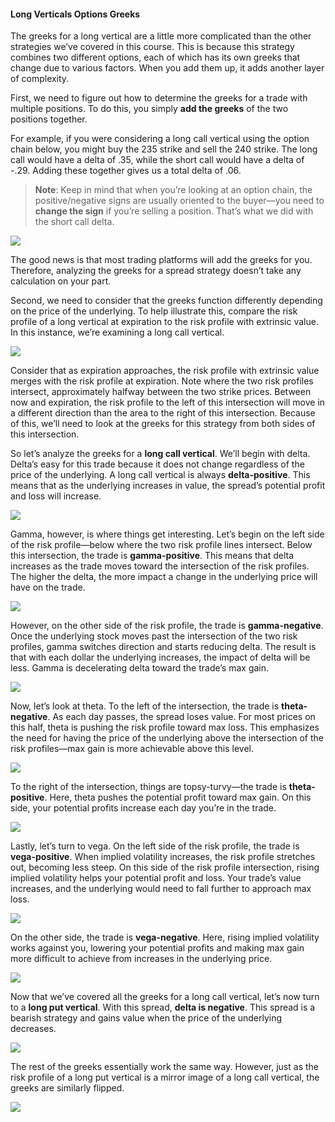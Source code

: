 #### Long Verticals Options Greeks

The greeks for a long vertical are a little more complicated than the other strategies we’ve covered in this course. This is because this strategy combines two different options, each of which has its own greeks that change due to various factors. When you add them up, it adds another layer of complexity.

First, we need to figure out how to determine the greeks for a trade with multiple positions. To do this, you simply  **add the greeks**  of the two positions together.

For example, if you were considering a long call vertical using the option chain below, you might buy the 235 strike and sell the 240 strike. The long call would have a delta of .35, while the short call would have a delta of -.29. Adding these together gives us a total delta of .06. 

> **Note**: Keep in mind that when you’re looking at an option chain, the positive/negative signs are usually oriented to the buyer—you need to  **change the sign**  if you’re selling a position. That’s what we did with the short call delta.

![](https://education.ameritrade.com/content/cms/images/BDTO_Lesson_5.30.01.jpg)

The good news is that most trading platforms will add the greeks for you. Therefore, analyzing the greeks for a spread strategy doesn’t take any calculation on your part.

Second, we need to consider that the greeks function differently depending on the price of the underlying. To help illustrate this, compare the risk profile of a long vertical at expiration to the risk profile with extrinsic value. In this instance, we’re examining a long call vertical.

![](https://education.ameritrade.com/content/cms/images/BDTO_Lesson_5.30.02.jpg)

Consider that as expiration approaches, the risk profile with extrinsic value merges with the risk profile at expiration. Note where the two risk profiles intersect, approximately halfway between the two strike prices. Between now and expiration, the risk profile to the left of this intersection will move in a different direction than the area to the right of this intersection. Because of this, we’ll need to look at the greeks for this strategy from both sides of this intersection.

So let’s analyze the greeks for a  **long call vertical**. We’ll begin with delta. Delta’s easy for this trade because it does not change regardless of the price of the underlying. A long call vertical is always  **delta-positive**. This means that as the underlying increases in value, the spread’s potential profit and loss will increase.

![](https://education.ameritrade.com/content/cms/images/BDTO_Lesson_5.30.03.jpg)

Gamma, however, is where things get interesting. Let’s begin on the left side of the risk profile—below where the two risk profile lines intersect. Below this intersection, the trade is  **gamma-positive**. This means that delta increases as the trade moves toward the intersection of the risk profiles. The higher the delta, the more impact a change in the underlying price will have on the trade.

![](https://education.ameritrade.com/content/cms/images/BDTO_Lesson_5.30.04.jpg)

However, on the other side of the risk profile, the trade is  **gamma-negative**. Once the underlying stock moves past the intersection of the two risk profiles, gamma switches direction and starts reducing delta. The result is that with each dollar the underlying increases, the impact of delta will be less. Gamma is decelerating delta toward the trade’s max gain.

![](https://education.ameritrade.com/content/cms/images/BDTO_Lesson_5.30.05.jpg)

Now, let’s look at theta. To the left of the intersection, the trade is  **theta-negative**. As each day passes, the spread loses value. For most prices on this half, theta is pushing the risk profile toward max loss. This emphasizes the need for having the price of the underlying above the intersection of the risk profiles—max gain is more achievable above this level.

![](https://education.ameritrade.com/content/cms/images/BDTO_Lesson_5.30.06.jpg)

To the right of the intersection, things are topsy-turvy—the trade is  **theta-positive**. Here, theta pushes the potential profit toward max gain. On this side, your potential profits increase each day you’re in the trade.

![](https://education.ameritrade.com/content/cms/images/BDTO_Lesson_5.30.07.jpg)

Lastly, let’s turn to vega. On the left side of the risk profile, the trade is  **vega-positive**. When implied volatility increases, the risk profile stretches out, becoming less steep. On this side of the risk profile intersection, rising implied volatility helps your potential profit and loss. Your trade’s value increases, and the underlying would need to fall further to approach max loss.

![](https://education.ameritrade.com/content/cms/images/BDTO_Lesson_5.30.08.jpg)

On the other side, the trade is  **vega-negative**. Here, rising implied volatility works against you, lowering your potential profits and making max gain more difficult to achieve from increases in the underlying price.

![](https://education.ameritrade.com/content/cms/images/BDTO_Lesson_5.30.09.jpg)

Now that we’ve covered all the greeks for a long call vertical, let’s now turn to a  **long put vertical**. With this spread,  **delta is negative**. This spread is a bearish strategy and gains value when the price of the underlying decreases.

![](https://education.ameritrade.com/content/cms/images/BDTO_Lesson_5.30.10.jpg)

The rest of the greeks essentially work the same way. However, just as the risk profile of a long put vertical is a mirror image of a long call vertical, the greeks are similarly flipped.

![](https://education.ameritrade.com/content/cms/images/BDTO_Lesson_5.30.11.jpg)

<!--stackedit_data:
eyJoaXN0b3J5IjpbLTEyNzkyMzA1OTcsLTE2NzAzNTU1ODddfQ
==
-->